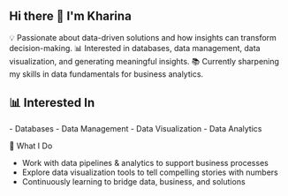 <h2>Hi there 👋 I'm Kharina</h2>

💡 Passionate about data-driven solutions and how insights can transform decision-making.
📊 Interested in databases, data management, data visualization, and generating meaningful insights.
📚 Currently sharpening my skills in data fundamentals for business analytics.

<h2>📊 <b>Interested In</b></h2>
- Databases
- Data Management
- Data Visualization
- Data Analytics

🚀 What I Do
- Work with data pipelines & analytics to support business processes
- Explore data visualization tools to tell compelling stories with numbers
- Continuously learning to bridge data, business, and solutions
